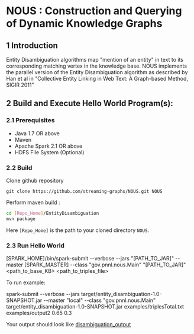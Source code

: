 # NOUS : Construction and Querying of Dynamic Knowledge Graphs
## 1 Introduction	
Entity Disambiguation algorithms map  "mention of an entity" in text to its corresponding matching vertex in the knowledge base. 
NOUS implements the parallel version of the Entity Disambiguation algorithm as described by Han et al in "Collective Entity Linking in Web Text: A Graph-based Method, SIGIR 2011"

## 2 Build and Execute Hello World Program(s):
### 2.1 Prerequisites
* Java 1.7 OR above
* Maven
* Apache Spark 2.1 OR above
* HDFS File System (Optional)

### 2.2 Build
 Clone github repository 

`git clone https://github.com/streaming-graphs/NOUS.git NOUS `

 Perform maven build :
 
 ```bash
 cd [Repo_Home]/EntityDisambiguation
 mvn package
 ```
Here `[Repo_Home]` is the path to your cloned directory `NOUS`. 

### 2.3 Run Hello World
[SPARK_HOME]/bin/spark-submit --verbose --jars "[PATH_TO_JAR]" --master [SPARK_MASTER]  --class "gov.pnnl.nous.Main" "[PATH_TO_JAR]"  <path_to_base_KB> <path_to_triples_file> <StringPhraseMatchThreshold> <MentionToEntityMatchThreshold>

To run example:

spark-submit --verbose --jars target/entity_disambiguation-1.0-SNAPSHOT.jar --master "local"  --class "gov.pnnl.nous.Main" target/entity_disambiguation-1.0-SNAPSHOT.jar examples/triplesTotal.txt examples/output2 0.65 0.3

Your output should look like [disambiguation_output](https://github.com/streaming-graphs/NOUS/blob/master-dev/EntityDisambiguation/examples/disambiguation_output)

